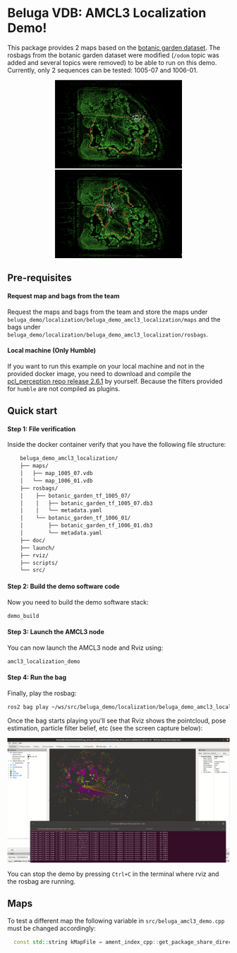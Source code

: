 # Beluga VDB: AMCL3 Localization Demo!

This package provides 2 maps based on the [botanic garden dataset](https://github.com/robot-pesg/BotanicGarden). The rosbags from the botanic garden dataset were modified (`/odom` topic was added and several topics were removed) to be able to run on this demo. Currently, only 2 sequences can be tested: 1005-07 and 1006-01.

<div align="center">
<img src="./images/1005-07.png" alt="Sequence 1005-07" height="200" hspace="5"/>
<img src="./images/1006-01.png" alt="Sequence 1006-01" height="200" />
</div>

## Pre-requisites

#### Request map and bags from the team

Request the maps and bags from the team and store the maps under `beluga_demo/localization/beluga_demo_amcl3_localization/maps` and the bags under `beluga_demo/localization/beluga_demo_amcl3_localization/rosbags`.

#### Local machine (Only Humble)

If you want to run this example on your local machine and not in the provided docker image, you need to download and compile the [pcl_perception repo release 2.6.1](https://github.com/ros-perception/perception_pcl) by yourself. Because the filters provided for `humble` are not compiled as plugins. 

## Quick start

#### Step 1: File verification

Inside the docker container verify that you have the following file structure:

```bash
    beluga_demo_amcl3_localization/
    ├── maps/
    │   ├── map_1005_07.vdb
    │   └── map_1006_01.vdb
    ├── rosbags/
    │    ├── botanic_garden_tf_1005_07/
    │    │   ├── botanic_garden_tf_1005_07.db3
    │    │   └── metadata.yaml
    │    └── botanic_garden_tf_1006_01/
    │        ├── botanic_garden_tf_1006_01.db3
    │        └── metadata.yaml
    ├── doc/
    ├── launch/
    ├── rviz/
    ├── scripts/
    └── src/
```

#### Step 2: Build the demo software code

Now you need to build the demo software stack:

```bash
demo_build
```

#### Step 3: Launch the AMCL3 node

You can now launch the AMCL3 node and Rviz using:

```bash
amcl3_localization_demo
```

#### Step 4: Run the bag

Finally, play the rosbag:

```bash
ros2 bag play ~/ws/src/beluga_demo/localization/beluga_demo_amcl3_localization/rosbags/botanic_garden_tf_1005_07/botanic_garden_tf_1005_07.db3
```

Once the bag starts playing you'll see that Rviz shows the pointcloud, pose estimation, particle filter belief, etc (see the screen capture below):

![Demo running](images/demo_amcl3_running.png)

You can stop the demo by pressing `Ctrl+C` in the terminal where rviz and the rosbag are running.

## Maps

To test a different map the following variable in `src/beluga_amcl3_demo.cpp` must be changed accordingly:

```cpp
  const std::string kMapFile = ament_index_cpp::get_package_share_directory("beluga_demo_amcl3_localization") + "/maps/map_1005_07.vdb";
```
